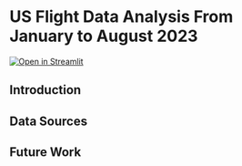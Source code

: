 # US Flight Data Analysis From January to August 2023
[![Open in Streamlit](https://static.streamlit.io/badges/streamlit_badge_black_white.svg)]([https://us-flight-delay-analysis-apqzbj9fkmgwgdsw5egdnb.streamlit.app/])

## Introduction



## Data Sources

## Future Work
